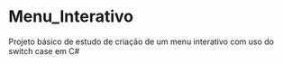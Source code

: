 # Menu_Interativo
Projeto básico de estudo de criação de um menu interativo com uso do switch case em C#
